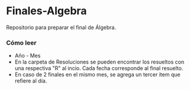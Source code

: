 # Finales-Algebra
Repositorio para preparar el final de Álgebra.

### Cómo leer
- Año - Mes
- En la carpeta de Resoluciones se pueden encontrar los resueltos con una respectiva "R" al incio. Cada fecha corresponde al final resuelto.
- En caso de 2 finales en el mismo mes, se agrega un tercer item que refiere al día.

